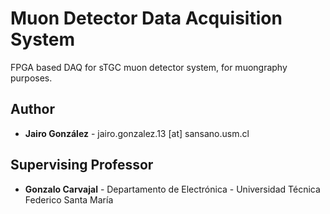 # Muon Detector Data Acquisition System

FPGA based DAQ for sTGC muon detector system, for muongraphy purposes.

<!-- ## Prerequisites

system, program, editors, compilation, modules, dependencies<p>

## Compilation and Execution

How do i run this thing?<p> -->

## Author

* **Jairo González** -  jairo.gonzalez.13 [at] sansano.usm.cl

## Supervising Professor

* **Gonzalo Carvajal** - Departamento de Electrónica - Universidad Técnica Federico Santa María
